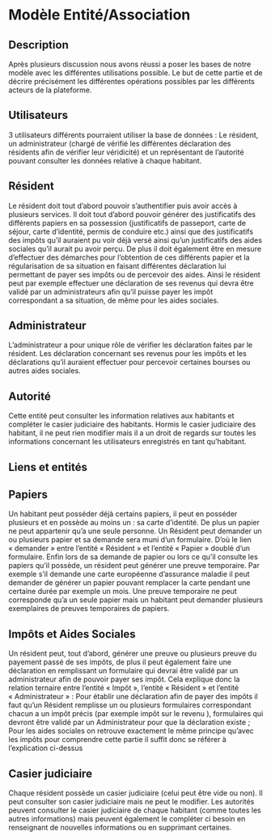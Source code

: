 # Modèle Entité/Association

## Description

Après plusieurs discussion nous avons réussi a poser les bases de notre modèle avec les différentes utilisations possible.
Le but de cette partie et de décrire précisément les différentes opérations possibles par les différents acteurs de la plateforme.

## Utilisateurs

3 utilisateurs différents pourraient utiliser la base de données : Le résident, un administrateur (chargé de vérifié les différentes déclaration des résidents afin de vérifier leur véridicité) et un représentant de l’autorité pouvant consulter les données relative à chaque habitant.

## Résident
Le résident doit tout d’abord pouvoir s’authentifier puis avoir accès à plusieurs services.
Il doit tout d’abord pouvoir générer des justificatifs des différents papiers en sa possession (justificatifs de passeport, carte de séjour, carte d’identité, permis de conduire etc.) ainsi que des justificatifs des impôts qu’il auraient pu voir déjà versé ainsi qu’un justificatifs des aides sociales qu’il aurait pu avoir perçu.
De plus il doit également être en mesure d’effectuer des démarches pour l’obtention de ces différents papier et la régularisation de sa situation en faisant différentes déclaration lui permettant de payer ses impôts ou de percevoir des aides.
Ainsi le résident peut par exemple effectuer une déclaration de ses revenus qui devra être validé par un administrateurs afin qu’il puisse payer les impôt correspondant a sa situation, de même pour les aides sociales.

## Administrateur
L’administrateur a pour unique rôle de vérifier les déclaration faites par le résident.
Les déclaration concernant ses revenus pour les impôts et les déclarations qu’il auraient effectuer pour percevoir certaines bourses ou autres aides sociales.

## Autorité
Cette entité peut consulter les information relatives aux habitants et compléter le casier judiciaire des habitants.
Hormis le casier judiciaire des habitant, il ne peut rien modifier mais il a un droit de regards sur toutes les informations concernant les utilisateurs enregistrés en tant qu’habitant.

## Liens et entités

## Papiers

Un habitant peut posséder déjà certains papiers, il peut en posséder plusieurs et en possède au moins un : sa carte d’identité. De plus un papier ne peut appartenir qu’a une seule personne. Un Résident peut demander un ou plusieurs papier et sa demande sera muni d’un formulaire.
D’où le lien « demander » entre l’entité « Résident » et l’entité « Papier » doublé d’un formulaire. Enfin lors de sa demande de papier ou lors ce qu’il consulte les papiers qu’il possède, un résident peut générer une preuve temporaire. Par exemple s’il demande une carte européenne d’assurance maladie il peut demander de générer un papier pouvant remplacer la carte pendant une certaine durée par exemple un mois. Une preuve temporaire ne peut corresponde qu’a un seule papier mais un habitant peut demander plusieurs exemplaires de preuves temporaires de papiers.

## Impôts et Aides Sociales

Un résident peut, tout d’abord, générer une preuve ou plusieurs preuve du payement passé de ses impôts, de plus il peut également faire une déclaration en remplissant un formulaire qui devrai être validé par un administrateur afin de pouvoir payer ses impôt.
Cela explique donc la relation ternaire entre l’entité « Impôt », l’entité « Résident » et l’entité « Administrateur » : Pour établir une déclaration afin de payer des impôts il faut qu’un Résident remplisse un ou plusieurs formulaires correspondant chacun a un impôt précis (par exemple impôt sur le revenu ), formulaires qui devront être validé par un Administrateur pour que la déclaration existe ;
Pour les aides sociales on retrouve exactement le même principe qu’avec les impôts pour comprendre cette partie il suffit donc se référer à l’explication ci-dessus

## Casier judiciaire

Chaque résident possède un casier judiciaire (celui peut être vide ou non).
Il peut consulter son casier judiciaire mais ne peut le modifier. Les autorités peuvent consulter le casier judiciaire de chaque habitant (comme toutes les autres informations) mais peuvent également le compléter ci besoin en renseignant de nouvelles informations ou en supprimant certaines.
